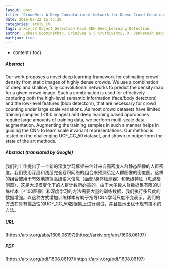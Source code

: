 ```yaml
---
layout: post
title: "CrowdNet: A Deep Convolutional Network for Dense Crowd Counting"
date: 2016-08-22 15:43:29
categories: arXiv_CV
tags: arXiv_CV Object_Detection Face CNN Deep_Learning Detection
author: Lokesh Boominathan, Srinivas S S Kruthiventi, R. Venkatesh Babu
mathjax: true
---
```


* content
{:toc}

##### Abstract
Our work proposes a novel deep learning framework for estimating crowd density from static images of highly dense crowds. We use a combination of deep and shallow, fully convolutional networks to predict the density map for a given crowd image. Such a combination is used for effectively capturing both the high-level semantic information (face/body detectors) and the low-level features (blob detectors), that are necessary for crowd counting under large scale variations. As most crowd datasets have limited training samples (<100 images) and deep learning based approaches require large amounts of training data, we perform multi-scale data augmentation. Augmenting the training samples in such a manner helps in guiding the CNN to learn scale invariant representations. Our method is tested on the challenging UCF_CC_50 dataset, and shown to outperform the state of the art methods.

##### Abstract (translated by Google)
我们的工作提出了一个新的深度学习框架来估计来自高密度人群静态图像的人群密度。我们使用深层和浅层完全卷积网络的组合来预测给定人群图像的密度图。这样的组合被用于有效地捕捉高级语义信息（面部/身体检测器）和低级特征（斑点检测器），这是大规模变化下的人群计数所必需的。由于大多数人群数据集有限的训练样本（<100图像）和深度学习的方法需要大量的训练数据，我们执行多尺度的数据增强。以这种方式增加训练样本有助于指导CNN学习尺度不变表示。我们的方法在具有挑战性的UCF_CC_50数据集上进行测试，并且显示出优于现有技术的方法。

##### URL
[https://arxiv.org/abs/1608.06197](https://arxiv.org/abs/1608.06197)

##### PDF
[https://arxiv.org/pdf/1608.06197](https://arxiv.org/pdf/1608.06197)

